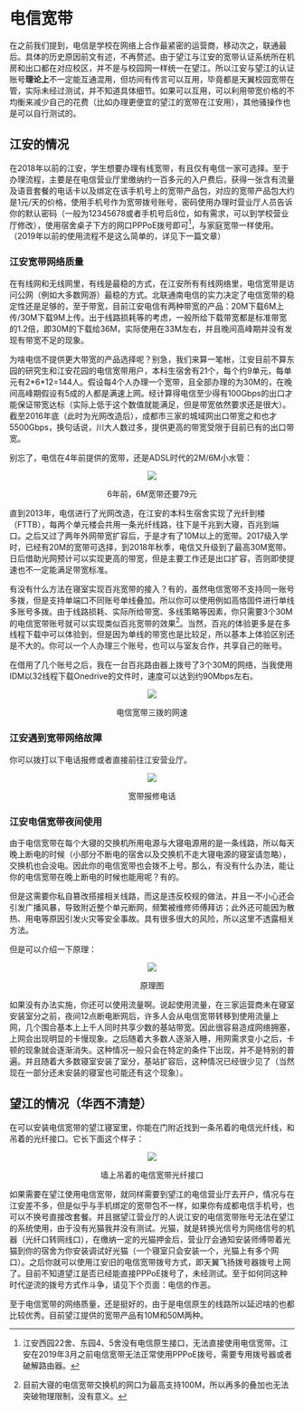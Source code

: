 # 电信宽带

在之前我们提到，电信是学校在网络上合作最紧密的运营商，移动次之，联通最后。具体的历史原因前文有述，不再赘述。由于望江与江安的宽带认证系统所在机房和出口都在对应校区，并不是与校园网一样统一在望江。所以江安与望江的认证账号**理论上**不一定能互通混用，但坊间有传言可以互用，毕竟都是天翼校园宽带在管，实际未经过测试，并不知道具体细节。如果可以互用，可以利用带宽价格的不均衡来减少自己的花费（比如办理更便宜的望江的宽带在江安用），其他骚操作也是可以自行测试的。

## 江安的情况

在2018年以前的江安，学生想要办理有线宽带，有且仅有电信一家可选择。至于办理流程，主要是在电信营业厅里缴纳约一百多元的入户费后，获得一张含有流量及语音套餐的电话卡以及绑定在该手机号上的宽带产品包，对应的宽带产品包大约是1元/天的价格，使用手机号作为宽带拨号账号，密码使用办理时营业厅人员告诉你的默认密码（一般为12345678或者手机号后8位，如有需求，可以到学校营业厅修改），使用宿舍桌子下方的网口PPPoE拨号即可[^注]，与家庭宽带一样使用。（2019年以前的使用流程不是这么简单的，详见下一篇文章）

[^注]: 江安西园22舍、东园4、5舍没有电信原生接口，无法直接使用电信宽带。江安在2019年3月之前电信宽带无法正常使用PPPoE拨号，需要专用拨号器或者破解路由器。

### 江安宽带网络质量
在有线网和无线网里，有线是最稳的方式，在江安所有有线网络里，电信宽带是访问公网（例如大多数网游）最稳的方式。北联通南电信的实力决定了电信宽带的稳定性还是足够的，至于带宽，目前江安电信有两种带宽的产品：20M下载6M上传/30M下载9M上传。出于线路损耗等的考虑，一般所给下载带宽都是标准带宽的1.2倍，即30M的下载给36M，实际使用在33M左右，并且晚间高峰期并没有发现有带宽不足的现象。

为啥电信不提供更大带宽的产品选择呢？别急，我们来算一笔帐，江安目前不算东园的研究生和江安花园的电信宽带用户，本科生宿舍有21个，每个约9单元，每单元有2\*6\*12=144人。假设每4个人办理一个宽带，且全部办理的为30M的，在晚间高峰期假设有5成的人都是满速上网。经计算得电信至少得有100Gbps的出口才能保证带宽达标（实际上低于这个数值就能满足，但是带宽依然要求还是很大）。截至2016年底（此时为光网改造后），成都市三家的城域网出口带宽之和也才5500Gbps，换句话说，川大人数过多，提供更高的带宽受限于目前已有的出口带宽。

别忘了，电信在4年前提供的宽带，还是ADSL时代的2M/6M小水管：

<div align="center">
  <img src="/assets/中国电信2013年关于宽带的公告.jpg"/>
  <p>6年前，6M宽带还要79元</p>
</div>

直到2013年，电信进行了光网改造，在江安的本科生宿舍实现了光纤到楼（FTTB），每两个单元楼会共用一条光纤线路，往下是千兆到大寝，百兆到端口。之后又过了两年外网带宽扩容后，于是才有了10M以上的宽带。2017级入学时，已经有20M的宽带可选择，到2018年秋季，电信又升级到了最高30M宽带。日后借助光网预计可以实现更高的带宽，但是主要工作还是出口扩容，否则即使提速也不一定能满足带宽标准。

有没有什么方法在寝室实现百兆宽带的接入？有的，虽然电信宽带不支持同一账号多拨，但是支持单端口不同账号单线叠加。所以你可以使用例如高恪固件进行单线多账号多拨。由于线路损耗、实际所给带宽、多线策略等因素，你只需要3个30M的电信宽带账号就可以实现类似百兆宽带的效果[^1]。当然，百兆的体验更多是在多线程下载中可以体验到，但是因为单线的带宽也是比较足，所以基本上体验区别还是不大的。你可以一个人办理三个账号，也可以与室友合作，共享自己的账号。

[^1]: 目前大寝的电信宽带交换机的网口为最高支持100M，所以再多的叠加也无法突破物理限制，没有意义。

在借用了几个账号之后，我在一台百兆路由器上拨号了3个30M的网络，当我使用IDM以32线程下载Onedrive的文件时，速度可以达到约90Mbps左右。

<div align="center">
  <img src="/assets/电信宽带多拨.jpg"/>
  <p>电信宽带三拨的网速</p>
</div>

### 江安遇到宽带网络故障

你可以拨打以下电话报修或者直接前往江安营业厅。
<div align="center">
  <img src="/assets/宽带报修.jpg"/>
  <p>宽带报修电话</p>
</div>

### 江安电信宽带夜间使用

由于电信宽带在每个大寝的交换机所用电源与大寝电源用的是一条线路，所以每天晚上断电的时候（小部分不断电的宿舍以及交换机不走大寝电源的寝室请忽略），交换机也会没电。因此你的电信宽带也会拨不上号。那么，有没有什么办法，能让你的电信宽带在晚上断电的时候也能用呢？有的。

但是这需要你私自篡改搭接相关线路，而这是违反校规的做法，并且一不小心还会引发广播风暴，导致附近整个单元断网，频繁被维修师傅拜访；此外还可能因为散热、用电等原因引发火灾等安全事故。具有很多很大的风险，所以这里不透露相关方法。

但是可以介绍一下原理：

<div align="center">
  <img src="/assets/夜间原理图.jpg"/>
  <p>原理图</p>
</div>


如果没有办法实施，你还可以使用流量啊。说起使用流量，在三家运营商未在寝室安装室分之前，夜间12点断电断网后，许多人会从电信宽带转移到使用流量上网，几个围合基本上上千人同时共享少数的基站带宽。因此很容易造成网络拥塞，上网会出现明显的卡慢现象。之后随着大多数人逐渐入睡，用网需求变小之后，卡顿的现象就会逐渐消失。这种情况一般只会在特定的条件下出现，并不是特别的普遍。并且随着大多数寝室安装了室分，基站扩容后，这种情况已经很少见了（当然现在一部分还未安装的寝室也可能还有这个现象）。

## 望江的情况（华西不清楚）

在可以安装电信宽带的望江寝室里，你能在门附近找到一条吊着的电信光纤线，和吊着的光纤接口。它长下面这个样子：

<div align="center">
  <img src="/assets/望江电信宽带光纤接口.jpg"/>
  <p>墙上吊着的电信宽带光纤接口</p>
</div>

如果需要在望江使用电信宽带，就同样需要到望江的电信营业厅去开户，情况与在江安差不多，但是似乎与手机绑定的宽带包不一样，如果你有成都电信手机号，也可以不换号直接改套餐。并且据望江营业厅的人说江安的电信宽带账号无法在望江的系统使用，由于没有光猫我并没有测试。光猫，就是转换光信号为网络信号的机器（光纤口转网线口），在缴纳一定的光猫押金后，营业厅会通知安装师傅带着光猫到你的宿舍为你安装调试好光猫（一个寝室只会安装一个，光猫上有多个网口）。之后你就可以使用江安旧的电信宽带拨号方式，即天翼飞扬拨号器拨号上网了。目前不知道望江是否已经能直接PPPoE拨号了，未经测试。至于如何同这种时代逆流的拨号方式作斗争，请见下个页面：电信的作恶。

至于电信宽带的网络质量，还是挺好的，由于是电信原生的线路所以延迟啥的也都比较优秀。目前望江提供的宽带产品有10M和50M两种。
